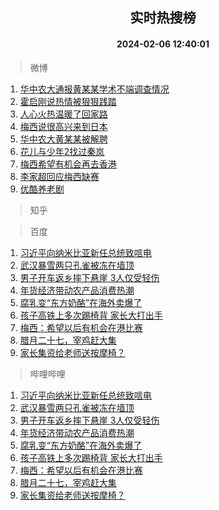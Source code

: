 <div align="center"><h2>实时热搜榜</h2><h4>2024-02-06 12:40:01</h4></div>

> 微博  

1. [华中农大通报黄某某学术不端调查情况](https://s.weibo.com/weibo?q=%23%E5%8D%8E%E4%B8%AD%E5%86%9C%E5%A4%A7%E9%80%9A%E6%8A%A5%E9%BB%84%E6%9F%90%E6%9F%90%E5%AD%A6%E6%9C%AF%E4%B8%8D%E7%AB%AF%E8%B0%83%E6%9F%A5%E6%83%85%E5%86%B5%23&t=31&band_rank=1&Refer=top)<br />
2. [霍启刚说热情被狠狠践踏](https://s.weibo.com/weibo?q=%23%E9%9C%8D%E5%90%AF%E5%88%9A%E8%AF%B4%E7%83%AD%E6%83%85%E8%A2%AB%E7%8B%A0%E7%8B%A0%E8%B7%B5%E8%B8%8F%23&t=31&band_rank=2&Refer=top)<br />
3. [人心火热温暖了回家路](https://s.weibo.com/weibo?q=%23%E4%BA%BA%E5%BF%83%E7%81%AB%E7%83%AD%E6%B8%A9%E6%9A%96%E4%BA%86%E5%9B%9E%E5%AE%B6%E8%B7%AF%23&t=31&band_rank=3&Refer=top)<br />
4. [梅西说很高兴来到日本](https://s.weibo.com/weibo?q=%23%E6%A2%85%E8%A5%BF%E8%AF%B4%E5%BE%88%E9%AB%98%E5%85%B4%E6%9D%A5%E5%88%B0%E6%97%A5%E6%9C%AC%23&t=31&band_rank=4&Refer=top)<br />
5. [华中农大黄某某被解聘](https://s.weibo.com/weibo?q=%23%E5%8D%8E%E4%B8%AD%E5%86%9C%E5%A4%A7%E9%BB%84%E6%9F%90%E6%9F%90%E8%A2%AB%E8%A7%A3%E8%81%98%23&t=31&band_rank=5&Refer=top)<br />
6. [花儿与少年2找过秦岚](https://s.weibo.com/weibo?q=%23%E8%8A%B1%E5%84%BF%E4%B8%8E%E5%B0%91%E5%B9%B42%E6%89%BE%E8%BF%87%E7%A7%A6%E5%B2%9A%23&t=31&band_rank=6&Refer=top)<br />
7. [梅西希望有机会再去香港](https://s.weibo.com/weibo?q=%23%E6%A2%85%E8%A5%BF%E5%B8%8C%E6%9C%9B%E6%9C%89%E6%9C%BA%E4%BC%9A%E5%86%8D%E5%8E%BB%E9%A6%99%E6%B8%AF%23&t=31&band_rank=7&Refer=top)<br />
8. [李家超回应梅西缺赛](https://s.weibo.com/weibo?q=%23%E6%9D%8E%E5%AE%B6%E8%B6%85%E5%9B%9E%E5%BA%94%E6%A2%85%E8%A5%BF%E7%BC%BA%E8%B5%9B%23&t=31&band_rank=8&Refer=top)<br />
9. [优酷养老剧](https://s.weibo.com/weibo?q=%E4%BC%98%E9%85%B7%E5%85%BB%E8%80%81%E5%89%A7&t=31&band_rank=9&Refer=top)<br />

> 知乎  


> 百度  

1. [习近平向纳米比亚新任总统致唁电](https://www.baidu.com/s?wd=%E4%B9%A0%E8%BF%91%E5%B9%B3%E5%90%91%E7%BA%B3%E7%B1%B3%E6%AF%94%E4%BA%9A%E6%96%B0%E4%BB%BB%E6%80%BB%E7%BB%9F%E8%87%B4%E5%94%81%E7%94%B5&sa=fyb_news&rsv_dl=fyb_news)<br />
2. [武汉暴雪两只孔雀被冻在墙顶](https://www.baidu.com/s?wd=%E6%AD%A6%E6%B1%89%E6%9A%B4%E9%9B%AA%E4%B8%A4%E5%8F%AA%E5%AD%94%E9%9B%80%E8%A2%AB%E5%86%BB%E5%9C%A8%E5%A2%99%E9%A1%B6&sa=fyb_news&rsv_dl=fyb_news)<br />
3. [男子开车返乡摔下悬崖 3人仅受轻伤](https://www.baidu.com/s?wd=%E7%94%B7%E5%AD%90%E5%BC%80%E8%BD%A6%E8%BF%94%E4%B9%A1%E6%91%94%E4%B8%8B%E6%82%AC%E5%B4%96+3%E4%BA%BA%E4%BB%85%E5%8F%97%E8%BD%BB%E4%BC%A4&sa=fyb_news&rsv_dl=fyb_news)<br />
4. [年货经济带动农产品消费热潮](https://www.baidu.com/s?wd=%E5%B9%B4%E8%B4%A7%E7%BB%8F%E6%B5%8E%E5%B8%A6%E5%8A%A8%E5%86%9C%E4%BA%A7%E5%93%81%E6%B6%88%E8%B4%B9%E7%83%AD%E6%BD%AE&sa=fyb_news&rsv_dl=fyb_news)<br />
5. [腐乳变“东方奶酪”在海外卖爆了](https://www.baidu.com/s?wd=%E8%85%90%E4%B9%B3%E5%8F%98%E2%80%9C%E4%B8%9C%E6%96%B9%E5%A5%B6%E9%85%AA%E2%80%9D%E5%9C%A8%E6%B5%B7%E5%A4%96%E5%8D%96%E7%88%86%E4%BA%86&sa=fyb_news&rsv_dl=fyb_news)<br />
6. [孩子高铁上多次踢椅背 家长大打出手](https://www.baidu.com/s?wd=%E5%AD%A9%E5%AD%90%E9%AB%98%E9%93%81%E4%B8%8A%E5%A4%9A%E6%AC%A1%E8%B8%A2%E6%A4%85%E8%83%8C+%E5%AE%B6%E9%95%BF%E5%A4%A7%E6%89%93%E5%87%BA%E6%89%8B&sa=fyb_news&rsv_dl=fyb_news)<br />
7. [梅西：希望以后有机会在港比赛](https://www.baidu.com/s?wd=%E6%A2%85%E8%A5%BF%EF%BC%9A%E5%B8%8C%E6%9C%9B%E4%BB%A5%E5%90%8E%E6%9C%89%E6%9C%BA%E4%BC%9A%E5%9C%A8%E6%B8%AF%E6%AF%94%E8%B5%9B&sa=fyb_news&rsv_dl=fyb_news)<br />
8. [腊月二十七，宰鸡赶大集](https://www.baidu.com/s?wd=%E8%85%8A%E6%9C%88%E4%BA%8C%E5%8D%81%E4%B8%83%EF%BC%8C%E5%AE%B0%E9%B8%A1%E8%B5%B6%E5%A4%A7%E9%9B%86&sa=fyb_news&rsv_dl=fyb_news)<br />
9. [家长集资给老师送按摩椅？](https://www.baidu.com/s?wd=%E5%AE%B6%E9%95%BF%E9%9B%86%E8%B5%84%E7%BB%99%E8%80%81%E5%B8%88%E9%80%81%E6%8C%89%E6%91%A9%E6%A4%85%EF%BC%9F&sa=fyb_news&rsv_dl=fyb_news)<br />

> 哔哩哔哩  

1. [习近平向纳米比亚新任总统致唁电](https://www.baidu.com/s?wd=%E4%B9%A0%E8%BF%91%E5%B9%B3%E5%90%91%E7%BA%B3%E7%B1%B3%E6%AF%94%E4%BA%9A%E6%96%B0%E4%BB%BB%E6%80%BB%E7%BB%9F%E8%87%B4%E5%94%81%E7%94%B5&sa=fyb_news&rsv_dl=fyb_news)<br />
2. [武汉暴雪两只孔雀被冻在墙顶](https://www.baidu.com/s?wd=%E6%AD%A6%E6%B1%89%E6%9A%B4%E9%9B%AA%E4%B8%A4%E5%8F%AA%E5%AD%94%E9%9B%80%E8%A2%AB%E5%86%BB%E5%9C%A8%E5%A2%99%E9%A1%B6&sa=fyb_news&rsv_dl=fyb_news)<br />
3. [男子开车返乡摔下悬崖 3人仅受轻伤](https://www.baidu.com/s?wd=%E7%94%B7%E5%AD%90%E5%BC%80%E8%BD%A6%E8%BF%94%E4%B9%A1%E6%91%94%E4%B8%8B%E6%82%AC%E5%B4%96+3%E4%BA%BA%E4%BB%85%E5%8F%97%E8%BD%BB%E4%BC%A4&sa=fyb_news&rsv_dl=fyb_news)<br />
4. [年货经济带动农产品消费热潮](https://www.baidu.com/s?wd=%E5%B9%B4%E8%B4%A7%E7%BB%8F%E6%B5%8E%E5%B8%A6%E5%8A%A8%E5%86%9C%E4%BA%A7%E5%93%81%E6%B6%88%E8%B4%B9%E7%83%AD%E6%BD%AE&sa=fyb_news&rsv_dl=fyb_news)<br />
5. [腐乳变“东方奶酪”在海外卖爆了](https://www.baidu.com/s?wd=%E8%85%90%E4%B9%B3%E5%8F%98%E2%80%9C%E4%B8%9C%E6%96%B9%E5%A5%B6%E9%85%AA%E2%80%9D%E5%9C%A8%E6%B5%B7%E5%A4%96%E5%8D%96%E7%88%86%E4%BA%86&sa=fyb_news&rsv_dl=fyb_news)<br />
6. [孩子高铁上多次踢椅背 家长大打出手](https://www.baidu.com/s?wd=%E5%AD%A9%E5%AD%90%E9%AB%98%E9%93%81%E4%B8%8A%E5%A4%9A%E6%AC%A1%E8%B8%A2%E6%A4%85%E8%83%8C+%E5%AE%B6%E9%95%BF%E5%A4%A7%E6%89%93%E5%87%BA%E6%89%8B&sa=fyb_news&rsv_dl=fyb_news)<br />
7. [梅西：希望以后有机会在港比赛](https://www.baidu.com/s?wd=%E6%A2%85%E8%A5%BF%EF%BC%9A%E5%B8%8C%E6%9C%9B%E4%BB%A5%E5%90%8E%E6%9C%89%E6%9C%BA%E4%BC%9A%E5%9C%A8%E6%B8%AF%E6%AF%94%E8%B5%9B&sa=fyb_news&rsv_dl=fyb_news)<br />
8. [腊月二十七，宰鸡赶大集](https://www.baidu.com/s?wd=%E8%85%8A%E6%9C%88%E4%BA%8C%E5%8D%81%E4%B8%83%EF%BC%8C%E5%AE%B0%E9%B8%A1%E8%B5%B6%E5%A4%A7%E9%9B%86&sa=fyb_news&rsv_dl=fyb_news)<br />
9. [家长集资给老师送按摩椅？](https://www.baidu.com/s?wd=%E5%AE%B6%E9%95%BF%E9%9B%86%E8%B5%84%E7%BB%99%E8%80%81%E5%B8%88%E9%80%81%E6%8C%89%E6%91%A9%E6%A4%85%EF%BC%9F&sa=fyb_news&rsv_dl=fyb_news)<br />
